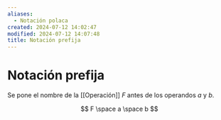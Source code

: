 ```yaml
---
aliases:
  - Notación polaca
created: 2024-07-12 14:02:47
modified: 2024-07-12 14:07:48
title: Notación prefija
---
```


# Notación prefija

Se pone el nombre de la [[Operación]] $F$ antes de los operandos $a$ y $b$.

$$
F \space a \space b
$$
